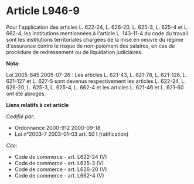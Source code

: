 # Article L946-9

Pour l'application des articles L. 622-24, L. 626-20, L. 625-3, L. 625-4 et L. 662-4, les institutions mentionnées à
l'article L. 143-11-4 du code du travail sont les institutions territoriales chargées de la mise en oeuvre du régime
d'assurance contre le risque de non-paiement des salaires, en cas de procédure de redressement ou de liquidation judiciaires.

**Nota:**

Loi 2005-845 2005-07-26 : Les articles L. 621-43, L. 621-78, L. 621-126, L. 621-127 et L. 627-5 sont devenus respectivement
les articles L. 622-24, L. 626-20, L. 625-3, L. 625-4, L. 662-4 et les articles L. 621-46 et L. 621-60 ont été abrogés.

**Liens relatifs à cet article**

_Codifié par_:

  - Ordonnance 2000-912 2000-09-18
  - Loi n°2003-7 2003-01-03 art. 50 I (ratification)

_Cite_:

  - Code de commerce - art. L622-24 (V)
  - Code de commerce - art. L625-3 (V)
  - Code de commerce - art. L626-20 (V)
  - Code de commerce - art. L662-4 (V)
